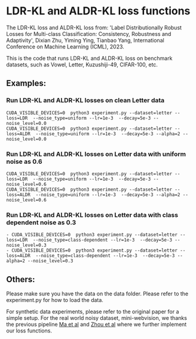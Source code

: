 # LDR-KL and ALDR-KL loss functions
The LDR-KL loss and ALDR-KL loss from: 'Label Distributionally Robust Losses for Multi-class Classification: Consistency, Robustness and Adaptivity', Dixian Zhu, Yiming Ying, Tianbao Yang, International Conference on Machine Learning (ICML), 2023.

This is the code that runs LDR-KL and ALDR-KL loss on benchmark datasets, such as Vowel, Letter, Kuzushiji-49, CIFAR-100, etc. 

## Examples: 

### Run LDR-KL and ALDR-KL losses on clean Letter data

```
CUDA_VISIBLE_DEVICES=0  python3 experiment.py --dataset=letter --loss=LDR  --noise_type=uniform --lr=1e-3  --decay=5e-3 --noise_level=0.0
CUDA_VISIBLE_DEVICES=0  python3 experiment.py --dataset=letter --loss=ALDR  --noise_type=uniform --lr=1e-3  --decay=5e-3 --alpha=2 --noise_level=0.0
```

### Run LDR-KL and ALDR-KL losses on Letter data with uniform noise as 0.6

```
CUDA_VISIBLE_DEVICES=0  python3 experiment.py --dataset=letter --loss=LDR  --noise_type=uniform --lr=1e-3  --decay=5e-3 --noise_level=0.6
CUDA_VISIBLE_DEVICES=0  python3 experiment.py --dataset=letter --loss=ALDR  --noise_type=uniform --lr=1e-3  --decay=5e-3 --alpha=2 --noise_level=0.6
```

### Run LDR-KL and ALDR-KL losses on Letter data with class dependent noise as 0.3

```
- CUDA_VISIBLE_DEVICES=0  python3 experiment.py --dataset=letter --loss=LDR  --noise_type=class-dependent --lr=1e-3  --decay=5e-3 --noise_level=0.3
- CUDA_VISIBLE_DEVICES=0  python3 experiment.py --dataset=letter --loss=ALDR  --noise_type=class-dependent --lr=1e-3  --decay=5e-3 --alpha=2 --noise_level=0.3
```

## Others:
Please make sure you have the data on the data folder. Please refer to the experiment.py for how to load the data. 

For synthetic data experiments, please refer to the original paper for a simple setup. For the real world noisy dataset, mini-webvision, we thanks the previous pipeline [Ma et al](https://github.com/HanxunH/Active-Passive-Losses) and [Zhou et al](https://github.com/hitcszx/ALFs) where we further implement our loss functions. 
